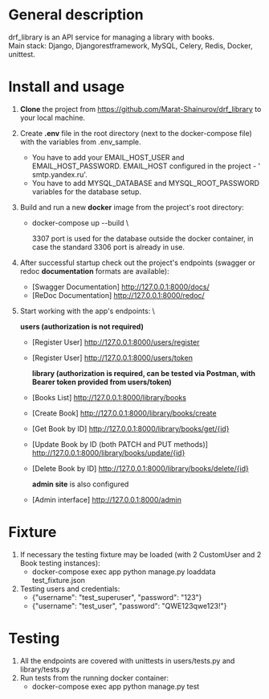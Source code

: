 # General description

drf_library is an API service for managing a library with books. \
Main stack: Django, Djangorestframework, MySQL, Celery, Redis, Docker, unittest.

# Install and usage

1. **Clone** the project from https://github.com/Marat-Shainurov/drf_library to your local machine.

2. Create **.env** file in the root directory (next to the docker-compose file) with the variables from .env_sample.
    - You have to add your EMAIL_HOST_USER and EMAIL_HOST_PASSWORD. EMAIL_HOST configured in the project - '
      smtp.yandex.ru'.
    - You have to add MYSQL_DATABASE and MYSQL_ROOT_PASSWORD variables for the database setup.

3. Build and run a new **docker** image from the project's root directory:
    - docker-compose up --build \

      3307 port is used for the database outside the docker container, in case the standard 3306 port is already in use.

4. After successful startup check out the project's endpoints (swagger or redoc **documentation** formats are
   available):
    - [Swagger Documentation] http://127.0.0.1:8000/docs/
    - [ReDoc Documentation] http://127.0.0.1:8000/redoc/

5. Start working with the app's endpoints: \

      **users (authorization is not required)** 
    - [Register User] http://127.0.0.1:8000/users/register
    - [Register User] http://127.0.0.1:8000/users/token 

      **library (authorization is required, can be tested via Postman, with Bearer token provided from users/token)**
    - [Books List] http://127.0.0.1:8000/library/books
    - [Create Book] http://127.0.0.1:8000/library/books/create
    - [Get Book by ID] http://127.0.0.1:8000/library/books/get/{id}
    - [Update Book by ID (both PATCH and PUT methods)] http://127.0.0.1:8000/library/books/update/{id}
    - [Delete Book by ID] http://127.0.0.1:8000/library/books/delete/{id} 

      **admin site** is also configured 
    - [Admin interface] http://127.0.0.1:8000/admin

# Fixture

1. If necessary the testing fixture may be loaded (with 2 CustomUser and 2 Book testing instances):
    - docker-compose exec app python manage.py loaddata test_fixture.json
2. Testing users and credentials:
    - {"username": "test_superuser", "password": "123"}
    - {"username": "test_user", "password": "QWE123qwe123!"}

# Testing

1. All the endpoints are covered with unittests in users/tests.py and library/tests.py
2. Run tests from the running docker container:
    - docker-compose exec app python manage.py test

